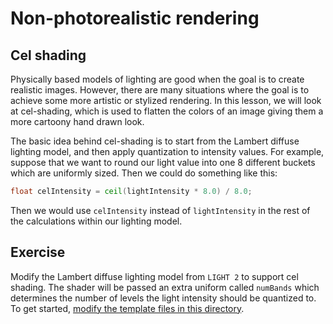 # Non-photorealistic rendering

## Cel shading

Physically based models of lighting are good when the goal is to create realistic images. However, there are many situations where the goal is to achieve some more artistic or stylized rendering. In this lesson, we will look at cel-shading, which is used to flatten the colors of an image giving them a more cartoony hand drawn look.

The basic idea behind cel-shading is to start from the Lambert diffuse lighting model, and then apply quantization to intensity values.  For example, suppose that we want to round our light value into one 8 different buckets which are uniformly sized.  Then we could do something like this:

```glsl
float celIntensity = ceil(lightIntensity * 8.0) / 8.0;
```

Then we would use `celIntensity` instead of `lightIntensity` in the rest of the calculations within our lighting model.

## Exercise

Modify the Lambert diffuse lighting model from `LIGHT 2` to support cel shading.  The shader will be passed an extra uniform called `numBands` which determines the number of levels the light intensity should be quantized to.  To get started, <a href="/open/npr-1" target="_blank">modify the template files in this directory</a>.